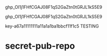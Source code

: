 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

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

key-a67a11111111a11a1a1ba1bbcf11f1c5
TESTING

# secret-pub-repo
